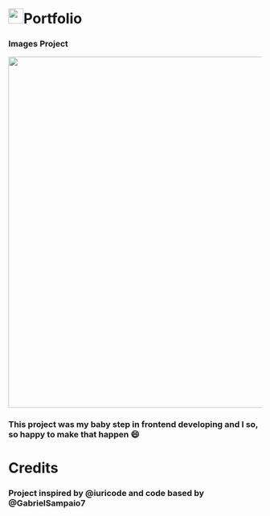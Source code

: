 # <img src="https://raw.githubusercontent.com/iampavangandhi/iampavangandhi/master/gifs/Hi.gif" width="30px">Portfolio

<h3> Images Project </h3>
<div align="center">
<img src="https://user-images.githubusercontent.com/69259960/149643587-d53aadfe-5924-43dc-8a4e-1771891417da.png" width="700px" />
</div>

<h3> This project was my baby step in frontend developing and I so, so happy to make that happen 😄</h3>

# Credits
<h3> Project inspired by @iuricode and code based by @GabrielSampaio7</h3>
